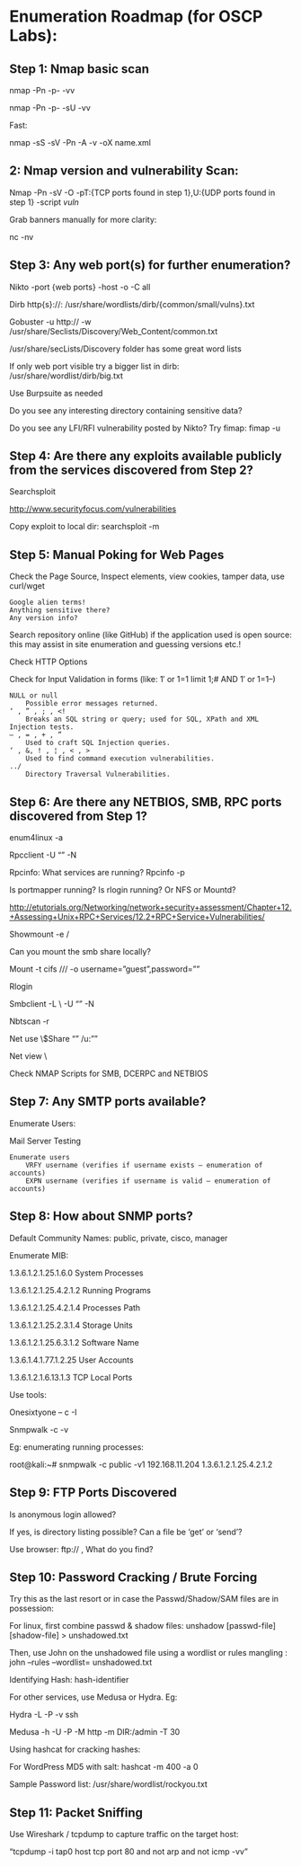 <h1>Enumeration Roadmap (for OSCP Labs):</h1>


<h2>Step 1: Nmap basic scan</h2>

  nmap -Pn -p- -vv <ip address>

  nmap -Pn -p- -sU -vv <ip address>

  Fast:

  nmap -sS -sV -Pn -A -v <ip> -oX name.xml

<h2> 2: Nmap version and vulnerability Scan:</h2>

  Nmap -Pn -sV -O -pT:{TCP ports found in step 1},U:{UDP ports found in step 1} -script *vuln* <ip address>

Grab banners manually for more clarity:

  nc -nv <ip-address> <port>


<h2>Step 3: Any web port(s) for further enumeration?</h2>

  Nikto -port {web ports} -host <ip address> -o <output file.txt> -C all

  Dirb http{s}://<ip address>:<port> /usr/share/wordlists/dirb/{common/small/vulns}.txt

  Gobuster -u http://<ip-address> -w /usr/share/Seclists/Discovery/Web_Content/common.txt

/usr/share/secLists/Discovery folder has some great word lists

If only web port visible try a bigger list in dirb: /usr/share/wordlist/dirb/big.txt

Use Burpsuite as needed

Do you see any interesting directory containing sensitive data?

Do you see any LFI/RFI vulnerability posted by Nikto? Try fimap: fimap -u <ip-address>


<h2>Step 4: Are there any exploits available publicly from the services discovered from Step 2?</h2>

  Searchsploit <service name>

http://www.securityfocus.com/vulnerabilities

Copy exploit to local dir:
  searchsploit -m <ID>


<h2>Step 5: Manual Poking for Web Pages</h2>

Check the Page Source, Inspect elements, view cookies, tamper data, use curl/wget

    Google alien terms!
    Anything sensitive there?
    Any version info?

Search repository online (like GitHub) if the application used is open source: this may assist in site enumeration and guessing versions etc.!

Check HTTP Options

Check for Input Validation in forms (like: 1′ or 1=1 limit 1;#   AND   1′ or 1=1–)

    NULL or null
        Possible error messages returned.
    ‘ , ” , ; , <!
        Breaks an SQL string or query; used for SQL, XPath and XML Injection tests.
    – , = , + , ”
        Used to craft SQL Injection queries.
    ‘ , &, ! , ¦ , < , >
        Used to find command execution vulnerabilities.
    ../
        Directory Traversal Vulnerabilities.

<h2>Step 6: Are there any NETBIOS, SMB, RPC ports discovered from Step 1?</h2>

  enum4linux -a <ip address>

  Rpcclient <ip address> -U “” -N

Rpcinfo: What services are running?
  Rpcinfo -p <target ip>

Is portmapper running? Is rlogin running? Or NFS or Mountd?

http://etutorials.org/Networking/network+security+assessment/Chapter+12.+Assessing+Unix+RPC+Services/12.2+RPC+Service+Vulnerabilities/

  Showmount -e <ip address>/<port>

Can you mount the smb share locally?

  Mount -t cifs //<server ip>/<share> <local dir> -o username=”guest”,password=””

  Rlogin <ip-address>

  Smbclient -L \\<ip-address> -U “” -N

  Nbtscan -r <ip address>

  Net use \\<ip-address>\$Share “” /u:””

  Net view \\<ip-address>

Check NMAP Scripts for SMB, DCERPC and NETBIOS

<h2>Step 7: Any SMTP ports available?</h2>

Enumerate Users:

Mail Server Testing

    Enumerate users
        VRFY username (verifies if username exists – enumeration of accounts)
        EXPN username (verifies if username is valid – enumeration of accounts)


<H2>Step 8: How about SNMP ports?</H2>

Default Community Names: public, private, cisco, manager

Enumerate MIB:

  1.3.6.1.2.1.25.1.6.0 System Processes

  1.3.6.1.2.1.25.4.2.1.2 Running Programs

  1.3.6.1.2.1.25.4.2.1.4 Processes Path

  1.3.6.1.2.1.25.2.3.1.4 Storage Units

  1.3.6.1.2.1.25.6.3.1.2 Software Name

  1.3.6.1.4.1.77.1.2.25 User Accounts

  1.3.6.1.2.1.6.13.1.3 TCP Local Ports

Use tools:

  Onesixtyone – c <community list file> -I <ip-address>

  Snmpwalk -c <community string> -v<version> <ip address>

Eg: enumerating running processes:

  root@kali:~# snmpwalk -c public -v1 192.168.11.204 1.3.6.1.2.1.25.4.2.1.2


<H2>Step 9: FTP Ports Discovered</H2>

  Is anonymous login allowed?

  If yes, is directory listing possible? Can a file be ‘get’ or ‘send’?

  Use browser:
  	ftp://<ip-address> , What do you find?


<H2>Step 10: Password Cracking / Brute Forcing</H2>

  Try this as the last resort or in case the Passwd/Shadow/SAM files are in possession:

  For linux, first combine passwd & shadow files:
    unshadow [passwd-file] [shadow-file] > unshadowed.txt

  Then, use John on the unshadowed file using a wordlist or rules mangling :
    john –rules –wordlist=<wordlist file> unshadowed.txt

Identifying Hash: hash-identifier

For other services, use Medusa or Hydra. Eg:

  Hydra -L <username file> -P <Password file> -v <ip-address> ssh

  Medusa -h <ip-address> -U <username file> -P <password file> -M http -m DIR:/admin -T 30

Using hashcat for cracking hashes:

For WordPress MD5 with salt:
  hashcat -m 400 -a 0 <hash file> <wordlist file>

Sample Password list: /usr/share/wordlist/rockyou.txt


<h2>Step 11: Packet Sniffing</h2>

Use Wireshark / tcpdump to capture traffic on the target host:

  “tcpdump -i tap0  host <target-ip> tcp port 80 and not arp and not icmp -vv”

